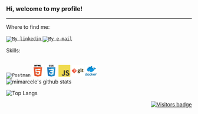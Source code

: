 ### Hi, welcome to my profile!
<hr width = “1” size = “150”>


Where to find me:

<a href="https://www.linkedin.com/in/milena-marcele-gomes-7102151b0/">
  <code><img alt="My linkedin" width="28" src="https://www.flaticon.com/svg/static/icons/svg/1383/1383262.svg" /></code>
</a>

<a href="milenamarcele777@gmail.com">
  <code><img alt="My e-mail" width="32" src="https://www.flaticon.com/svg/static/icons/svg/324/324123.svg" /></code>
</a>

Skills:

<br>
<code><img height="32" src="https://user-images.githubusercontent.com/2676579/34940598-17cc20f0-f9be-11e7-8c6d-f0190d502d64.png" alt="Postman"/></code>
<code><img height="32" src="https://raw.githubusercontent.com/github/explore/80688e429a7d4ef2fca1e82350fe8e3517d3494d/topics/html/html.png" alt="HTML5"/></code>
<code><img height="32" src="https://raw.githubusercontent.com/github/explore/80688e429a7d4ef2fca1e82350fe8e3517d3494d/topics/css/css.png" alt="CSS"/></code>
<code><img height="32" src="https://raw.githubusercontent.com/github/explore/80688e429a7d4ef2fca1e82350fe8e3517d3494d/topics/javascript/javascript.png" alt="Javascript"/></code>
<code><img height="32" src="https://raw.githubusercontent.com/github/explore/80688e429a7d4ef2fca1e82350fe8e3517d3494d/topics/git/git.png" alt="Git"/></code>
<code><img height="32" src="https://raw.githubusercontent.com/github/explore/80688e429a7d4ef2fca1e82350fe8e3517d3494d/topics/docker/docker.png" alt="Docker"/></code>

<br>
  <img src="https://github-readme-stats.vercel.app/api?username=mimarcele&show_icons=true&theme=dracula" alt="mimarcele's github stats" />
</br>


![Top Langs](https://github-readme-stats.vercel.app/api/top-langs/?username=mimarcele&layout=compact)

<p align="right">
  <a href="https://badges.pufler.dev">
      <img src="https://badges.pufler.dev/visits/mimarcele/mimarcele" alt="Visitors badge" />
   </a>
</p>



<!--
**mimarcele/mimarcele** is a ✨ _special_ ✨ repository because its `README.md` (this file) appears on your GitHub profile.

